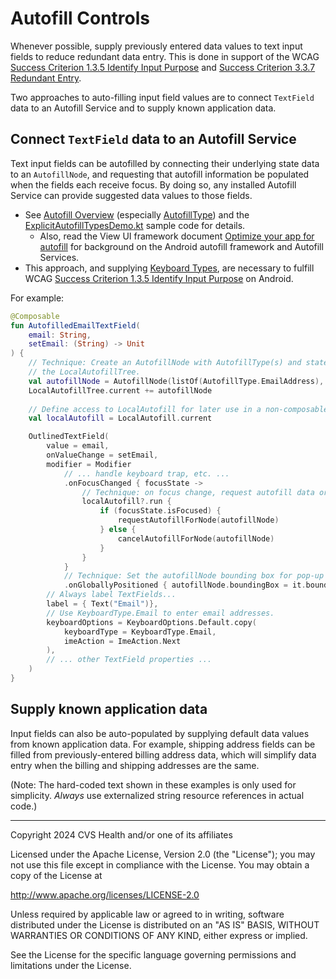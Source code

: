 # Autofill Controls
Whenever possible, supply previously entered data values to text input fields to reduce redundant data entry. This is done in support of the WCAG [Success Criterion 1.3.5 Identify Input Purpose](https://www.w3.org/TR/WCAG22/#identify-input-purpose) and [Success Criterion 3.3.7 Redundant Entry](https://www.w3.org/TR/WCAG22/#redundant-entry).

Two approaches to auto-filling input field values are to connect `TextField` data to an Autofill Service and to supply known application data.

## Connect `TextField` data to an Autofill Service

Text input fields can be autofilled by connecting their underlying state data to an `AutofillNode`, and requesting that autofill information be populated when the fields each receive focus. By doing so, any installed Autofill Service can provide suggested data values to those fields. 

* See [Autofill Overview](https://developer.android.com/reference/kotlin/androidx/compose/ui/autofill/package-summary) (especially [AutofillType](https://developer.android.com/reference/kotlin/androidx/compose/ui/autofill/AutofillType)) and the [ExplicitAutofillTypesDemo.kt](https://cs.android.com/androidx/platform/frameworks/support/+/androidx-main:compose/ui/ui/integration-tests/ui-demos/src/main/java/androidx/compose/ui/demos/autofill/ExplicitAutofillTypesDemo.kt) sample code for details. 
    * Also, read the View UI framework document [Optimize your app for autofill](https://developer.android.com/guide/topics/text/autofill-optimize) for background on the Android autofill framework and Autofill Services.
* This approach, and supplying [Keyboard Types](../interactions/KeyboardTypes.md), are necessary to fulfill WCAG [Success Criterion 1.3.5 Identify Input Purpose](https://www.w3.org/TR/WCAG22/#identify-input-purpose) on Android.

For example:

```kotlin
@Composable
fun AutofilledEmailTextField(
    email: String,
    setEmail: (String) -> Unit
) {
    // Technique: Create an AutofillNode with AutofillType(s) and state setter lambda. Connect it to 
    // the LocalAutofillTree.  
    val autofillNode = AutofillNode(listOf(AutofillType.EmailAddress), onFill = setEmail)
    LocalAutofillTree.current += autofillNode
    
    // Define access to LocalAutofill for later use in a non-composable context.
    val localAutofill = LocalAutofill.current

    OutlinedTextField(
        value = email,
        onValueChange = setEmail,
        modifier = Modifier
            // ... handle keyboard trap, etc. ...
            .onFocusChanged { focusState ->
                // Technique: on focus change, request autofill data or cancel existing request.
                localAutofill?.run {
                    if (focusState.isFocused) {
                        requestAutofillForNode(autofillNode)
                    } else {
                        cancelAutofillForNode(autofillNode)
                    }
                }
            }
            // Technique: Set the autofillNode bounding box for pop-up positioning.
            .onGloballyPositioned { autofillNode.boundingBox = it.boundsInWindow() },
        // Always label TextFields...
        label = { Text("Email")},
        // Use KeyboardType.Email to enter email addresses.
        keyboardOptions = KeyboardOptions.Default.copy(
            keyboardType = KeyboardType.Email,
            imeAction = ImeAction.Next
        ),
        // ... other TextField properties ...
    )
}
```

## Supply known application data

Input fields can also be auto-populated by supplying default data values from known application data. For example, shipping address fields can be filled from previously-entered billing address data, which will simplify data entry when the billing and shipping addresses are the same.

(Note: The hard-coded text shown in these examples is only used for simplicity. _Always_ use externalized string resource references in actual code.)

----

Copyright 2024 CVS Health and/or one of its affiliates

Licensed under the Apache License, Version 2.0 (the "License");
you may not use this file except in compliance with the License.
You may obtain a copy of the License at

http://www.apache.org/licenses/LICENSE-2.0

Unless required by applicable law or agreed to in writing, software
distributed under the License is distributed on an "AS IS" BASIS,
WITHOUT WARRANTIES OR CONDITIONS OF ANY KIND, either express or implied.

See the License for the specific language governing permissions and
limitations under the License.